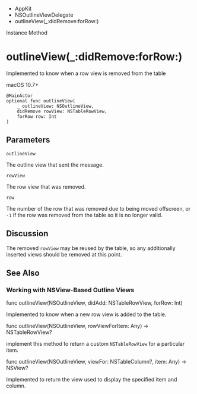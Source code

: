 

- AppKit
- NSOutlineViewDelegate
-  outlineView(\_:didRemove:forRow:) 

Instance Method

# outlineView(\_:didRemove:forRow:)

Implemented to know when a row view is removed from the table

macOS 10.7+

``` source
@MainActor
optional func outlineView(
    _ outlineView: NSOutlineView,
    didRemove rowView: NSTableRowView,
    forRow row: Int
)
```

## Parameters 

`outlineView`  

The outline view that sent the message.

`rowView`  

The row view that was removed.

`row`  

The number of the row that was removed due to being moved offscreen, or `-1` if the row was removed from the table so it is no longer valid.

## Discussion

The removed `rowView` may be reused by the table, so any additionally inserted views should be removed at this point.

## See Also

### Working with NSView-Based Outline Views

func outlineView(NSOutlineView, didAdd: NSTableRowView, forRow: Int)

Implemented to know when a new row view is added to the table.

func outlineView(NSOutlineView, rowViewForItem: Any) -> NSTableRowView?

implement this method to return a custom `NSTableRowView` for a particular item.

func outlineView(NSOutlineView, viewFor: NSTableColumn?, item: Any) -> NSView?

Implemented to return the view used to display the specified item and column.

